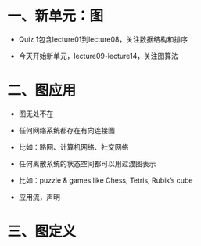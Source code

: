 # 一、新单元：图

* Quiz 1包含lecture01到lecture08，关注数据结构和排序

* 今天开始新单元，lecture09-lecture14，关注图算法

# 二、图应用

* 图无处不在

* 任何网络系统都存在有向连接图

* 比如：路网、计算机网络、社交网络

* 任何离散系统的状态空间都可以用过渡图表示

* 比如：puzzle & games like Chess, Tetris, Rubik’s cube

* 应用流，声明

# 三、图定义